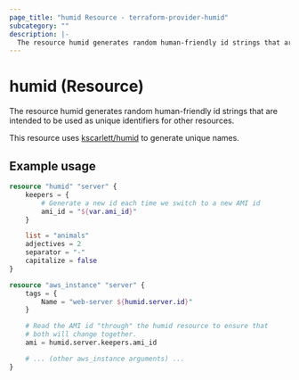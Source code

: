 ```yaml
---
page_title: "humid Resource - terraform-provider-humid"
subcategory: ""
description: |-
  The resource humid generates random human-friendly id strings that are intended to be used as unique identifiers for other resources.
---
```


# humid (Resource)

The resource humid generates random human-friendly id strings that are intended to be used as unique identifiers for other resources.

This resource uses [kscarlett/humid](https://github.com/kscarlett/humid) to generate unique names.

## Example usage

```terraform
resource "humid" "server" {
    keepers = {
        # Generate a new id each time we switch to a new AMI id
        ami_id = "${var.ami_id}"
    }

    list = "animals"
    adjectives = 2
    separator = "-"
    capitalize = false
}

resource "aws_instance" "server" {
    tags = {
        Name = "web-server ${humid.server.id}"
    }

    # Read the AMI id "through" the humid resource to ensure that
    # both will change together.
    ami = humid.server.keepers.ami_id

    # ... (other aws_instance arguments) ...
}
```